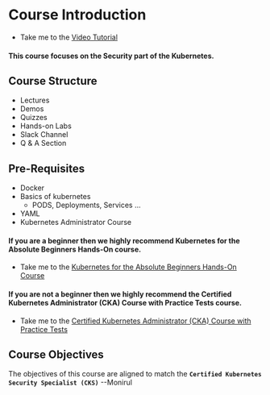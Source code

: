 # Course Introduction

  - Take me to the [Video Tutorial](https://kodekloud.com/topic/course-introduction/)

#### This course focuses on the Security part of the Kubernetes.

## Course Structure

   - Lectures
   - Demos
   - Quizzes
   - Hands-on Labs
   - Slack Channel
   - Q & A Section

## Pre-Requisites

   - Docker
   - Basics of kubernetes
     - PODS, Deployments, Services ...
   - YAML
   - Kubernetes Administrator Course

#### If you are a beginner then we highly recommend Kubernetes for the Absolute Beginners Hands-On course.

   - Take me to the [Kubernetes for the Absolute Beginners Hands-On Course](https://kodekloud.com/courses/kubernetes-for-the-absolute-beginners-hands-on/)

#### If you are not a beginner then we highly recommend the Certified Kubernetes Administrator (CKA) Course with Practice Tests course.

  - Take me to the [Certified Kubernetes Administrator (CKA) Course with Practice Tests](https://kodekloud.com/courses/certified-kubernetes-administrator-cka/)

## Course Objectives

The objectives of this course are aligned to match the **`Certified Kubernetes Security Specialist (CKS)`**
--Monirul
